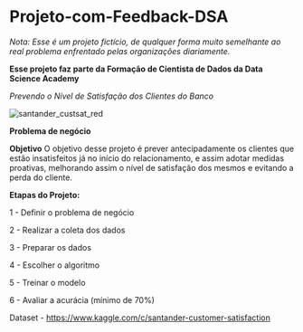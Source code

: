 # Projeto-com-Feedback-DSA

*Nota: Esse é um projeto fictício, de qualquer forma muito semelhante ao real problema enfrentado pelas organizações diariamente.*

**Esse projeto faz parte da Formação de Cientista de Dados da Data Science Academy**

*Prevendo o Nível de Satisfação dos Clientes do Banco*


![santander_custsat_red](https://user-images.githubusercontent.com/66925229/163041135-8e8661b1-c4e3-4d0f-80df-bd4c29ce96a4.png)



**Problema de negócio**


**Objetivo**
O objetivo desse projeto é prever antecipadamente os clientes que estão insatisfeitos já no início do relacionamento, 
e assim adotar medidas proativas, melhorando assim o nível de satisfação dos mesmos e evitando a perda do cliente. 


**Etapas do Projeto:**

1 - Definir o problema de negócio

2 - Realizar a coleta dos dados

3 - Preparar os dados

4 - Escolher o algoritmo

5 - Treinar o modelo

6 - Avaliar a acurácia (mínimo de 70%)


Dataset - https://www.kaggle.com/c/santander-customer-satisfaction

